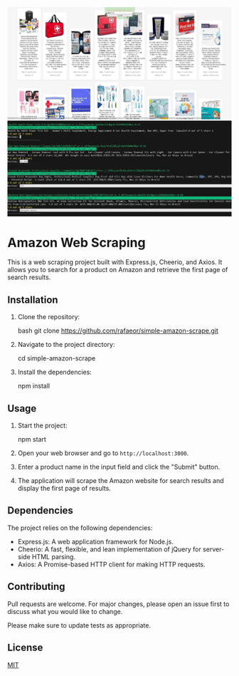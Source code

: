 ![Site Screenshot](https://github.com/rafaeor/simple-amazon-scrape/blob/main/image/site.jpg?raw=true)
![Terminal Screenshot](https://github.com/rafaeor/simple-amazon-scrape/blob/main/image/terminal.jpg?raw=true")

# Amazon Web Scraping

This is a web scraping project built with Express.js, Cheerio, and Axios. It allows you to search for a product on Amazon and retrieve the first page of search results.

## Installation

1. Clone the repository:

   bash
   git clone https://github.com/rafaeor/simple-amazon-scrape.git

2. Navigate to the project directory:

   cd simple-amazon-scrape

3. Install the dependencies:

   npm install

## Usage

1. Start the project:

   npm start

2. Open your web browser and go to `http://localhost:3000`.
3. Enter a product name in the input field and click the "Submit" button.
4. The application will scrape the Amazon website for search results and display the first page of results.

## Dependencies

The project relies on the following dependencies:

- Express.js: A web application framework for Node.js.
- Cheerio: A fast, flexible, and lean implementation of jQuery for server-side HTML parsing.
- Axios: A Promise-based HTTP client for making HTTP requests.

## Contributing

Pull requests are welcome. For major changes, please open an issue first to discuss what you would like to change.

Please make sure to update tests as appropriate.

## License

[MIT](LICENSE)
